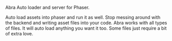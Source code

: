 Abra Auto loader and server for Phaser.

Auto load assets into phaser and run it as well. Stop messing around with the backend and writing asset files into your code. Abra works with all types of files. It will auto load anything you want it too. Some files just require a bit of extra love. 